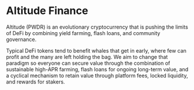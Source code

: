 # Altitude Finance

Altitude (PWDR) is an evolutionary cryptocurrency that is pushing the limits of DeFi by combining yield farming, flash loans, and community governance.  

Typical DeFi tokens tend to benefit whales that get in early, where few can profit and the many are left holding the bag. We aim to change that paradigm so everyone can secure value through the combination of sustainable high-APR farming, flash loans for ongoing long-term value, and a cyclical mechanism to retain value through platform fees, locked liquidity, and rewards for stakers. 
